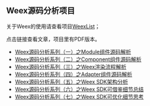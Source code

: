 ## Weex源码分析项目

关于Weex的使用请查看项目[WeexList](https://github.com/liuzhao2007/WeexList)；

点击链接查看文章，项目里有PDF版本。

- [Weex源码分析系列（一）之Module组件源码解析](http://www.jianshu.com/p/208abd91f54e)
- [Weex源码分析系列（二）之Component组件源码解析](http://www.jianshu.com/u/fdb392adfbed)
- [Weex源码分析系列（三）之Weex渲染流程解析](http://www.jianshu.com/p/3686315d3ad6)
- [Weex源码分析系列（四）之Adapter组件源码解析](http://www.jianshu.com/p/8e85ef17381f)
- [Weex源码分析系列（五）之Weex SDK架构分析](http://www.jianshu.com/p/a04ce6689395)
- [Weex源码分析系列（六）之Weex SDK可借鉴细节总结](https://www.jianshu.com/p/5133ce183a66)
- [Weex源码分析系列（七）之Weex SDK可优化细节思考](https://www.jianshu.com/p/1ae77c412369)

